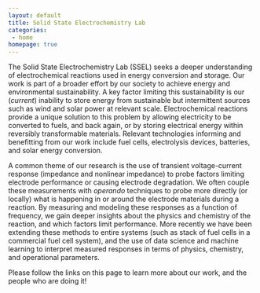 ```yaml
---
layout: default
title: Solid State Electrochemistry Lab
categories:
 - home
homepage: true
---
```

The Solid State Electrochemistry Lab (SSEL) seeks a deeper understanding of electrochemical reactions used in
energy conversion and storage. Our work is part of a broader effort by our society to achieve
energy and environmental sustainability. A key factor limiting this sustainability is our (_current_)
inability to store energy from sustainable but intermittent sources such as wind and solar
power at relevant scale. Electrochemical reactions provide a unique solution to this problem by
allowing electricity to be converted to fuels, and back again, or by storing electrical energy
within reversibly transformable materials. Relevant technologies informing and benefitting
from our work include fuel cells, electrolysis devices, batteries, and solar energy conversion.

A common theme of our research is the use of transient voltage-current response (impedance
and nonlinear impedance) to probe factors limiting electrode performance or causing electrode
degradation. We often couple these measurements with _operando_ techniques to probe more
directly (or locally) what is happening in or around the electrode materials during a reaction. By
measuring and modeling these responses as a function of frequency, we gain deeper insights
about the physics and chemistry of the reaction, and which factors limit performance. More
recently we have been extending these methods to entire systems (such as stack of fuel cells in
a commercial fuel cell system), and the use of data science and machine learning to interpret
measured responses in terms of physics, chemistry, and operational parameters.

Please follow the links on this page to learn more about our work, and the people who are
doing it!